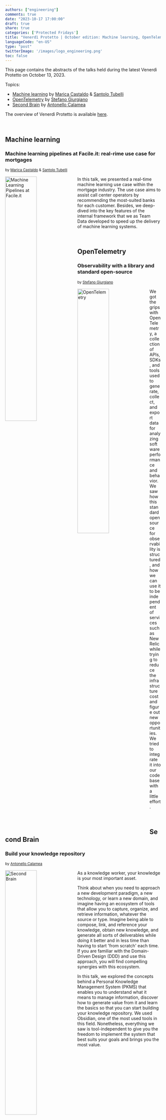 ```yaml
---
authors: ["engineering"]
comments: true
date: "2023-10-17 17:00:00"
draft: true
share: true
categories: ['Protected Fridays']
title: "Venerdì Protetto | October edition: Machine learning, OpenTelemetry, Second Brain"
languageCode: "en-US"
type: "post"
twitterImage: '/images/logo_engineering.png'
toc: false
---
```

<script type="application/ld+json">
{ 
    "@context": "https://schema.org",
    "genre":["SEO","JSON-LD"],
    "@type": "BlogPosting",
    "headline": "Venerdì Protetto | Jun edition: Machine learning, OpenTelemetry, Second Brain",
    "keywords": ["Machine learning", "OpenTelemetry ", "Second Brain"],
    "wordcount": "350",
    "publisher": {
        "@type": "Organization",
        "name": "Facile.it Engineering",
        "url": "https://engineering.facile.it/",
        "logo": {
            "@type": "ImageObject",
            "url": "https://engineering.facile.it/images/logo_engineering.png",
            "width":"1057",
            "height":"244"
        }
    },
    "url": "https://engineering.facile.it/blog/eng/v-protetto9-6-2023/",
    "image": "https://engineering.facile.it/images/logo_engineering.png",
    "datePublished": "2023-10-18",
    "dateCreated": "2023-10-18",
    "dateModified": "2023-10-18",
    "inLanguage": "en-US",
    "isFamilyFriendly": "true",
    "description": "Abstracts of the talks held during the Venerdì Protetto on October 13th",
    "articleBody": "Machine learning Machine learning pipelines at Facile.it: real-rime use case for mortgages In this talk, we presented a real-time machine learning use case within the mortgage industry. The use case aims to assist call center operators by recommending the most-suited banks for each customer. Besides, we deep-dived into the key features of the internal framework that we as Team Data developed to speed up the delivery of machine learning systems. OpenTelemetry Observability with a library and standard open-source We got the grips with OpenTelemetry, a collection of APIs, SDKs, and tools used to generate, collect, and export data for analyzing software performance and behavior. We saw how this standard open source for observability is structured, and how we can use it to be independent of services such as NewRelic while trying to reduce the infrastructure cost and figure out new opportunities. We tried to integrate it into our codebase with a little effort. Second Brain Build your knowledge repository As a knowledge worker, your knowledge is your most important asset. Think about when you need to approach a new development paradigm, a new technology, or learn a new domain, and imagine having an ecosystem of tools that allow you to capture, organize, and retrieve information, whatever the source or type. Imagine being able to compose, link, and reference your knowledge, obtain new knowledge, and generate all sorts of deliverables while doing it better and in less time than having to start 'from scratch' each time. If you are familiar with the Domain-Driven Design (DDD) and use this approach, you will find compelling synergies with this ecosystem. In this talk, we explored the concepts behind a Personal Knowledge Management System (PKMS) that enables you to understand what it means to manage information, discover how to generate value from it and learn the basics so that you can start building your knowledge repository. We used Obsidian, one of the most used tools in this field. Nonetheless, everything we saw is tool-independent to give you the freedom to implement the system that best suits your goals and brings you the most value.",
    "author": {
        "@type": "Person",
        "name": "Ana",
        "url": "https://www.linkedin.com/in/ana-radujko"
    }
}
</script>

This page contains the abstracts of the talks held during the latest Venerdì Protetto on October 13, 2023. 

Topics:

- [Machine learning](#machine-learning) by [Marica Castaldo](https://www.linkedin.com/in/ACoAABKZGhwBZf_NEuPa1lj1TE8F3-v0eTfVMw4?lipi=urn%3Ali%3Apage%3Ad_flagship3_detail_base%3BTG1ST732RaOObyA3vnZFeA%3D%3D) & [Santolo Tubelli](https://www.linkedin.com/in/ACoAAAsXQ3QBAQLMllIX_lfGJZPbABlYBP4awAw?lipi=urn%3Ali%3Apage%3Ad_flagship3_detail_base%3BTG1ST732RaOObyA3vnZFeA%3D%3D)
- [OpenTelemetry](#open-telemetry) by [Stefano Giurgiano](https://www.linkedin.com/in/stefano-giurgiano-023545150/?originalSubdomain=it)
- [Second Brain](#second-brain) by [Antonello Calamea](https://www.linkedin.com/in/antonello-calamea/)


The overview of Venerdì Protetto is available [here](https://engineering.facile.it/blog/eng/v-protetto/).

<br>

## Machine learning

### Machine learning pipelines at Facile.it: real-rime use case for mortgages

<sup>by [Marica Castaldo](https://www.linkedin.com/in/ACoAABKZGhwBZf_NEuPa1lj1TE8F3-v0eTfVMw4?lipi=urn%3Ali%3Apage%3Ad_flagship3_detail_base%3BTG1ST732RaOObyA3vnZFeA%3D%3D) & [Santolo Tubelli](https://www.linkedin.com/in/ACoAAAsXQ3QBAQLMllIX_lfGJZPbABlYBP4awAw?lipi=urn%3Ali%3Apage%3Ad_flagship3_detail_base%3BTG1ST732RaOObyA3vnZFeA%3D%3D)<sup>

<a href= "/images/venerd%C3%AC_protetto/machinelearning2.png?raw=true" target="_blank"> 
<img align="left" style="width:45%; margin-right: 0.5em" src=/images/venerd%C3%AC_protetto/machinelearning2.png?raw=true" alt="Machine Learning Pipelines at Facile.it" title="Machine Learning Pipelines Mortgages Use Case" /> 
</a>

In this talk, we presented a real-time machine learning use case within the mortgage industry. 
The use case aims to assist call center operators by recommending the most-suited banks for each customer. 
Besides, we deep-dived into the key features of the internal framework that we as Team Data developed to speed up the delivery of machine learning systems.

<br>

## OpenTelemetry 

### Observability with a library and standard open-source

<sup>by [Stefano Giurgiano](https://www.linkedin.com/in/stefano-giurgiano-023545150/?originalSubdomain=it)<sup>

<a href= "/images/venerd%C3%AC_protetto/open_telemetry.png?raw=true" target="_blank"> 
<img align="left" style="width:45%; margin-right: 0.5em" src=/images/venerd%C3%AC_protetto/open_telemetry.png?raw=true" alt="OpenTelemetry" title="Observability with a library and standard open-source" /> 
</a>

We got the grips with OpenTelemetry, a collection of APIs, SDKs, and tools used to generate, collect, and export data for analyzing software performance and behavior. 
We saw how this standard open source for observability is structured, and how we can use it to be independent of services such as NewRelic while trying to reduce the infrastructure cost and figure out new opportunities. 
We tried to integrate it into our codebase with a little effort.

<br>

## Second Brain 

### Build your knowledge repository 

<sup>by [Antonello Calamea](https://www.linkedin.com/in/antonello-calamea/)<sup>

<a href= "/images/venerd%C3%AC_protetto/second_brain.png?raw=true" target="_blank"> 
<img align="left" style="width:45%; margin-right: 0.5em" src=/images/venerd%C3%AC_protetto/second_brain.png?raw=true" alt="Second Brain" title="Build your knowledge repository" /> 
</a>

As a knowledge worker, your knowledge is your most important asset. 

Think about when you need to approach a new development paradigm, a new technology, or learn a new domain, and imagine having an ecosystem of tools that allow you to capture, organize, and retrieve information, whatever the source or type. 
Imagine being able to compose, link, and reference your knowledge, obtain new knowledge, and generate all sorts of deliverables while doing it better and in less time than having to start 'from scratch' each time. 
If you are familiar with the Domain-Driven Design (DDD) and use this approach, you will find compelling synergies with this ecosystem.

In this talk, we explored the concepts behind a Personal Knowledge Management System (PKMS) that enables you to understand what it means to manage information, discover how to generate value from it and learn the basics so that you can start building your knowledge repository. 
We used Obsidian, one of the most used tools in this field. Nonetheless, everything we saw is tool-independent to give you the freedom to implement the system that best suits your goals and brings you the most value.

